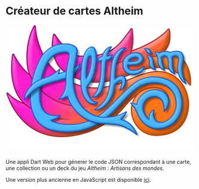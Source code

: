 # Créateur de cartes Altheim

![Logo Altheim](web/titre.png)

Une appli Dart Web pour génerer le code JSON correspondant à une carte,
 une collection ou un deck du jeu _Altheim : Artisans des mondes_.
 
 Une version plus ancienne en JavaScript est disponible 
 [ici](https://www.etud.insa-toulouse.fr/~ysimard/altheim/).
 
